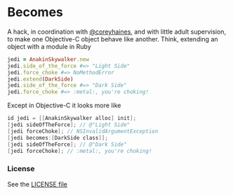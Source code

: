 # Becomes

A hack, in coordination with [@coreyhaines](https://github.com/coreyhaines),
and with little adult supervision, to make one Objective-C object behave like
another. Think, extending an object with a module in Ruby

```ruby
jedi = AnakinSkywalker.new
jedi.side_of_the_force #=> "Light Side"
jedi.force_choke #=> NoMethodError
jedi.extend(DarkSide)
jedi.side_of_the_force #=> "Dark Side"
jedi.force_choke #=> :metal:, you're choking!
```

Except in Objective-C it looks more like

```objective-c
id jedi = [[AnakinSkywalker alloc] init];
[jedi sideOfTheForce]; // @"Light Side"
[jedi forceChoke]; // NSInvalidArgumentException
[jedi becomes:[DarkSide class]];
[jedi sideOfTheForce]; // @"Dark Side"
[jedi forceChoke]; // :metal:, you're choking!
```

### License

See the [LICENSE file](LICENSE.md)
